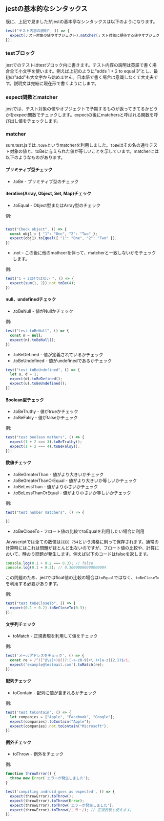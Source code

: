 ## jestの基本的なシンタックス

既に、上記で見ましたがjestの基本亭なシンタックスは以下のようになります。

```javascript
test("テスト内容の説明", () => {
  expect(テスト対象の値やオブジェクト).matcher(テスト対象に期待する値やオブジェクト);
});
```

### testブロック

jestでのテストはtestブロック内に書きます。テスト内容の説明は英語で書く場合全て小文字を使います。例えば上記のように"adds 1 + 2 to equal 3"とし、最初の"add"も大文字から始めません。日本語で書く場合は意識しなくて大丈夫です。説明文は完結に現在形で書くようにします。

### expect関数とmatcher

jestでは、テスト対象の値やオブジェクトで予期するものが返ってきてるかどうかをexpect関数でチェックします。expectの後にmatchersと呼ばれる関数を呼び出し値をチェックします。

### matcher

sum.test.jsでは`.toBe`というmatcherを利用しました。`toBe`はその名の通りテスト対象の値と、toBeに与えられた値が等しいことを示しています。matcherには以下のようなものがあります。

#### プリミティブ型チェック

- .toBe - プリミティブ型のチェック

#### iterative(Array, Object, Set, Map)チェック

- .toEqual - Object型またはArray型のチェック

例: 

```javascript

test("Check object", () => {
  const obj1 = { "1": "One", "2": "Two" };
  expect(obj1).toEqual({ "1": "One", "2": "Two" });
})
```

- .not - この後に他のmathcerを伴って、matcherと一致しないかをチェックします。

例: 

```javascript
test("1 + 2は4ではない ", () => {
  expect(sum(1, 2)).not.toBe(4);
})
```

#### null、undefinedチェック

- .toBeNull - 値がNullかチェック

例: 

```javascript
test("test toBeNull", () => {
  const n = null;
  expect(n).toBeNull();
})
```

- .toBeDefined - 値が定義されているかチェック
- .toBeUndefined - 値がundefinedであるかチェック

```javascript
test("test toBeUndefined", () => {
  let u, d = 1;
  expect(d).toBeDefined();
  expect(u).toBeUndefined();
})
```

#### Boolean型チェック

- .toBeTruthy - 値がtrueかチェック
- .toBeFalsy - 値がfalseかチェック

例: 

```javascript
test("test boolean mathers", () => {
  expect(1 + 2 === 3).toBeTruthy();
  expect(1 + 2 === 4).toBeFalsy();
});
```

#### 数値チェック

- .toBeGreaterThan - 値がより大きいかチェック
- .toBeGreaterThanOrEqual - 値がより大きいか等しいかチェック
- .toBeLessThan - 値がより小さいかチェック
- .toBeLessThanOrEqual - 値がより小さいか等しいかチェック

例: 

```javascript
test("test number matchers", () => {

})
```

- .toBeCloseTo - フロート値の比較でtoEqualを利用したい場合に利用

Javascriptでは全ての数値は`IEEE 754`という規格に則って保存されます。通常の計算時にはこれは問題がほとんど出ないのですが、フロート値の比較や、計算において、時おり問題が発生します。例えば以下のコードはfalseを返します。

```javascript
console.log(0.1 + 0.2 === 0.3); // false
console.log(0.1 + 0.2); // 0.30000000000000004
```

この問題のため、jestではfloat値の比較の場合は`toEqual`ではなく、`toBeCloseTo`を利用する必要があります。

例:

```javascript
test("test toBeCloseTo", () => {
  expect(0.1 + 0.2).toBeCloseTo(0.3);
});
```

#### 文字列チェック

- toMatch - 正規表現を利用して値をチェック

例: 

```javascript
test('メールアドレスをチェック', () => {
  const re = /^([^@\s]+)@((?:[-a-z0-9]+\.)+[a-z]{2,})$/i;
  expect('example@testmail.com').toMatch(re);
});
```

#### 配列チェック

- toContain - 配列に値が含まれるかチェック

例: 
```javascript
test('test toContain', () => {
  let companies = ["Apple", "Facebook", "Google"];
  expect(companies).toContain("Apple");
  expect(companies).not.toContain("Microsoft");
})
```

#### 例外チェック

- toThrow - 例外をチェック

例: 
```javascript
function throwError() {
  throw new Error('エラーが発生しました');
}

test('compiling android goes as expected', () => {
  expect(throwError).toThrow();
  expect(throwError).toThrow(Error);
  expect(throwError).toThrow('エラーが発生しました');
  expect(throwError).toThrow(/エラー/); // 正規表現も使えます。
});
```